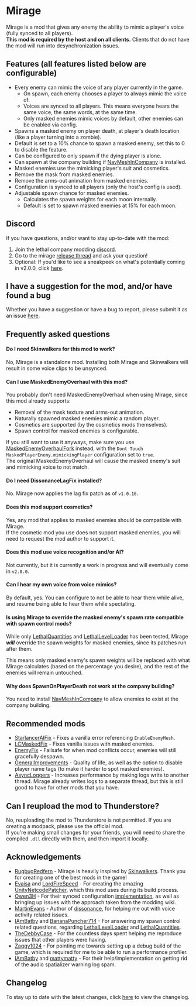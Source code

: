 # Mirage

Mirage is a mod that gives any enemy the ability to mimic a player's voice (fully synced to all players).  
**This mod is required by the host and on all clients.** Clients that do not have the mod will run into desynchronization issues.

## Features (all features listed below are configurable)

- Every enemy can mimic the voice of any player currently in the game.
  - On spawn, each enemy chooses a player to always mimic the voice of.
  - Voices are synced to all players. This means everyone hears the same voice, the same words, at the same time.
  - Only masked enemies mimic voices by default, other enemies can be enabled via config.
-  Spawns a masked enemy on player death, at player's death location (like a player turning into a zombie).
  - Default is set to a 10% chance to spawn a masked enemy, set this to 0 to disable the feature.
  - Can be configured to only spawn if the dying player is alone.
  - Can spawn at the company building if [NavMeshInCompany](https://thunderstore.io/c/lethal-company/p/Kittenji/NavMeshInCompany/) is installed.
- Masked enemies use the mimicking player's suit and cosmetics.
- Remove the mask from masked enemies.
- Remove the arms-out animation from masked enemies.
- Configuration is synced to all players (only the host's config is used).
- Adjustable spawn chance for masked enemies.
  - Calculates the spawn weights for each moon internally.
  - Default is set to spawn masked enemies at 15% for each moon.

## Discord

If you have questions, and/or want to stay up-to-date with the mod:

1. Join the lethal company modding [discord](https://discord.gg/lcmod).
2. Go to the mirage [release thread](https://discord.com/channels/1168655651455639582/1200695291972685926) and ask your question!
3. Optional: If you'd like to see a sneakpeek on what's potentially coming in v2.0.0, click [here](https://discord.com/channels/1168655651455639582/1200695291972685926/1210038530160599060).

##  I have a suggestion for the mod, and/or have found a bug

Whether you have a suggestion or have a bug to report, please submit it as an issue [here](https://github.com/qwbarch/lc-mirage/issues/new).

## Frequently asked questions

#### Do I need Skinwalkers for this mod to work?

No, Mirage is a standalone mod. Installing both Mirage and Skinwalkers will result in some voice clips to be unsynced.

#### Can I use MaskedEnemyOverhaul with this mod?

You probably don't need MaskedEnemyOverhaul when using Mirage, since this mod already supports:
- Removal of the mask texture and arms-out animation.
- Naturally spawned masked enemies mimic a random player.
- Cosmetics are supported (by the cosmetics mods themselves).
- Spawn control for masked enemies is configurable.

If you still want to use it anyways, make sure you use [MaskedEnemyOverhaulFork](https://thunderstore.io/c/lethal-company/p/Coppertiel/MaskedEnemyOverhaulFork/) instead,
with the ``Dont Touch MaskedPlayerEnemy.mimickingPlayer`` configuration set to ``true``.  
The original MaskedEnemyOverhaul will cause the masked enemy's suit and mimicking voice to not match.  

#### Do I need DissonanceLagFix installed?

No. Mirage now applies the lag fix patch as of ``v1.0.16``.

#### Does this mod support cosmetics?

Yes, any mod that applies to masked enemies should be compatible with Mirage.  
If the cosmetic mod you use does not support masked enemies, you will need to request the mod author to support it.

#### Does this mod use voice recognition and/or AI?

Not currently, but it is currently a work in progress and will eventually come in ``v2.0.0``.

#### Can I hear my own voice from voice mimics?

By default, yes. You can configure to not be able to hear them while alive, and resume being able to hear them while spectating.  

#### Is using Mirage to override the masked enemy's spawn rate compatible with spawn control mods?

While only [LethalQuantities](https://thunderstore.io/c/lethal-company/p/BananaPuncher714/LethalQuantities/) and [LethalLevelLoader](https://thunderstore.io/c/lethal-company/p/IAmBatby/LethalLevelLoader/) has been tested, Mirage ***will*** override the spawn weights for masked enemies, since its patches run after them.

This means only masked enemy's spawn weights will be replaced with what Mirage calculates (based on the percentage you desire), and the rest of the enemies
will remain untouched.

#### Why does SpawnOnPlayerDeath not work at the company building?

You need to install [NavMeshInCompany](https://thunderstore.io/c/lethal-company/p/Kittenji/NavMeshInCompany/) to allow enemies to exist at the company building.

## Recommended mods

- [StarlancerAIFix](https://thunderstore.io/c/lethal-company/p/AudioKnight/StarlancerAIFix/) - Fixes a vanilla error referencing ``EnableEnemyMesh``.
- [LCMaskedFix](https://thunderstore.io/c/lethal-company/p/kuba6000/LC_Masked_Fix/) - Fixes vanilla issues with masked enemies.
- [EnemyFix](https://thunderstore.io/c/lethal-company/p/SZAKI/EnemyFix/) - Failsafe for when mod conflicts occur, enemies will still gracefully despawn.
- [GeneralImprovements](https://thunderstore.io/c/lethal-company/p/ShaosilGaming/GeneralImprovements/) - Quality of life, as well as the option to disable player name tags (to make it harder to spot masked enemies).
- [AsyncLoggers](https://thunderstore.io/c/lethal-company/p/mattymatty/AsyncLoggers/) - Increases performance by making logs write to another thread. Mirage already
   writes logs to a separate thread, but this is still good to have for other mods that you have.

## Can I reupload the mod to Thunderstore?

No, reuploading the mod to Thunderstore is not permitted. If you are creating a modpack, please use the official mod.  
If you're making small changes for your friends, you will need to share the compiled ``.dll`` directly with them, and then import it locally.

## Acknowledgements

- [RugbugRedfern](https://rugbug.net) - Mirage is heavily inspired by [Skinwalkers](https://thunderstore.io/c/lethal-company/p/RugbugRedfern/Skinwalkers/). Thank you for creating one of the best mods in the game!
- [Evaisa](https://github.com/EvaisaDev) and [LordFireSpeed](https://github.com/Lordfirespeed) - For creating the amazing [UnityNetcodePatcher](https://github.com/EvaisaDev/UnityNetcodePatcher), which this mod uses during its build process.
- [Owen3H](https://github.com/Owen3H) - For their synced configuration [implementation](https://gist.github.com/Owen3H/c73e09314ed71b254256cbb15fd8c51e/5f314116ccd2ba3e5a2a38f01cf889dc674f2cfa), as well as bringing up issues with the approach taken from the modding wiki.
- [MartinEvans](https://github.com/martindevans) - Author of [dissonance](https://placeholder-software.co.uk/dissonance/docs/index.html), for helping me out with voice activity related issues.
- [IAmBatby](https://github.com/IAmBatby) and [BananaPuncher714](https://github.com/BananaPuncher714) - For answering my spawn control related questions, regarding [LethalLevelLoader](https://thunderstore.io/c/lethal-company/p/IAmBatby/LethalLevelLoader/) and [LethalQuantities](https://thunderstore.io/c/lethal-company/p/BananaPuncher714/LethalQuantities/).
- [TheDebbyCase](https://thunderstore.io/c/lethal-company/p/deB) - For the countless days spent helping me reproduce issues that other players were having.
- [Zaggy1024](https://github.com/Zaggy1024) - For pointing me towards setting up a debug build of the game, which is required for me to be able to run a performance profiler.
- [IAmBatby](https://github.com/IAmBatby) and [mattymatty](https://github.com/mattymatty97) - For their help/implementation on getting rid of the audio spatializer warning log spam.

## Changelog

To stay up to date with the latest changes, click [here](https://thunderstore.io/c/lethal-company/p/qwbarch/Mirage/changelog) to view the changelog.
